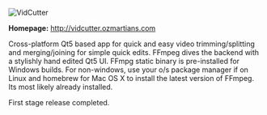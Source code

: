 ![VidCutter](https://raw.githubusercontent.com/ozmartian/vidcutter/master/images/vidcutter.png)

<p><b>Homepage:</b> <a href="http://vidcutter.ozmartians.com" target=_blank">http://vidcutter.ozmartians.com</a></p>

Cross-platform Qt5 based app for quick and easy video trimming/splitting and merging/joining for simple quick edits.
FFmpeg dives the backend with a stylishly hand edited Qt5 UI. FFmpg static binary is pre-installed for Windows builds.
For non-windows, use your o/s package manager if on Linux and homebrew for Mac OS X to install the latest version of
FFmpeg. Its most likely already installed.

First stage release completed.
